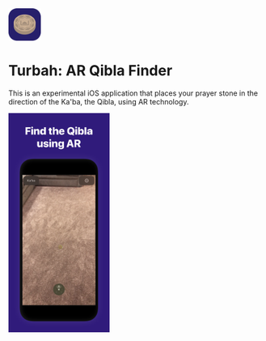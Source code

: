 <img src="Showcase/appicon.png" width="64px">
<h1>Turbah: AR Qibla Finder</h1>
<p>This is an experimental iOS application that places your prayer stone in the direction of the Ka'ba, the Qibla, using AR technology.</p>
<img src="Showcase/preview.png" width="200px">